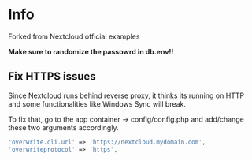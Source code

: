 # Info

Forked from Nextcloud official examples

**Make sure to randomize the passowrd in db.env!!**


## Fix HTTPS issues

Since Nextcloud runs behind reverse proxy, it thinks its running on HTTP and some functionalities like Windows Sync will break.

To fix that, go to the app container -> config/config.php and add/change these two arguments accordingly.

 ```php
 'overwrite.cli.url' => 'https://nextcloud.mydomain.com',
 'overwriteprotocol' => 'https',
 ```
